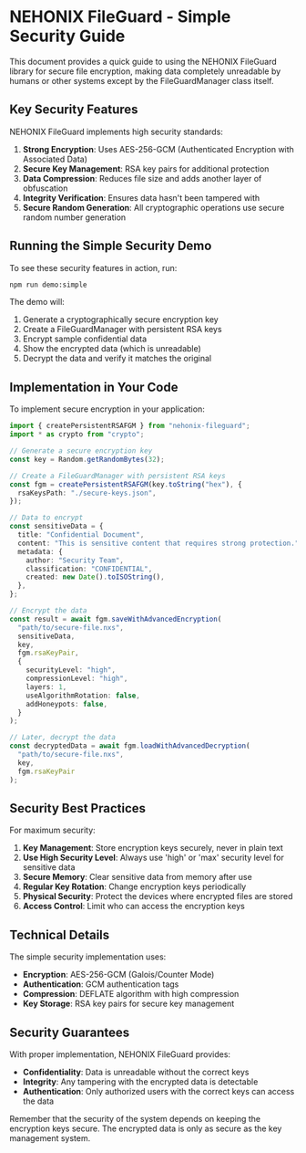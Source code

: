 # NEHONIX FileGuard - Simple Security Guide

This document provides a quick guide to using the NEHONIX FileGuard library for secure file encryption, making data completely unreadable by humans or other systems except by the FileGuardManager class itself.

## Key Security Features

NEHONIX FileGuard implements high security standards:

1. **Strong Encryption**: Uses AES-256-GCM (Authenticated Encryption with Associated Data)
2. **Secure Key Management**: RSA key pairs for additional protection
3. **Data Compression**: Reduces file size and adds another layer of obfuscation
4. **Integrity Verification**: Ensures data hasn't been tampered with
5. **Secure Random Generation**: All cryptographic operations use secure random number generation

## Running the Simple Security Demo

To see these security features in action, run:

```bash
npm run demo:simple
```

The demo will:

1. Generate a cryptographically secure encryption key
2. Create a FileGuardManager with persistent RSA keys
3. Encrypt sample confidential data
4. Show the encrypted data (which is unreadable)
5. Decrypt the data and verify it matches the original

## Implementation in Your Code

To implement secure encryption in your application:

```typescript
import { createPersistentRSAFGM } from "nehonix-fileguard";
import * as crypto from "crypto";

// Generate a secure encryption key
const key = Random.getRandomBytes(32);

// Create a FileGuardManager with persistent RSA keys
const fgm = createPersistentRSAFGM(key.toString("hex"), {
  rsaKeysPath: "./secure-keys.json",
});

// Data to encrypt
const sensitiveData = {
  title: "Confidential Document",
  content: "This is sensitive content that requires strong protection.",
  metadata: {
    author: "Security Team",
    classification: "CONFIDENTIAL",
    created: new Date().toISOString(),
  },
};

// Encrypt the data
const result = await fgm.saveWithAdvancedEncryption(
  "path/to/secure-file.nxs",
  sensitiveData,
  key,
  fgm.rsaKeyPair,
  {
    securityLevel: "high",
    compressionLevel: "high",
    layers: 1,
    useAlgorithmRotation: false,
    addHoneypots: false,
  }
);

// Later, decrypt the data
const decryptedData = await fgm.loadWithAdvancedDecryption(
  "path/to/secure-file.nxs",
  key,
  fgm.rsaKeyPair
);
```

## Security Best Practices

For maximum security:

1. **Key Management**: Store encryption keys securely, never in plain text
2. **Use High Security Level**: Always use 'high' or 'max' security level for sensitive data
3. **Secure Memory**: Clear sensitive data from memory after use
4. **Regular Key Rotation**: Change encryption keys periodically
5. **Physical Security**: Protect the devices where encrypted files are stored
6. **Access Control**: Limit who can access the encryption keys

## Technical Details

The simple security implementation uses:

- **Encryption**: AES-256-GCM (Galois/Counter Mode)
- **Authentication**: GCM authentication tags
- **Compression**: DEFLATE algorithm with high compression
- **Key Storage**: RSA key pairs for secure key management

## Security Guarantees

With proper implementation, NEHONIX FileGuard provides:

- **Confidentiality**: Data is unreadable without the correct keys
- **Integrity**: Any tampering with the encrypted data is detectable
- **Authentication**: Only authorized users with the correct keys can access the data

Remember that the security of the system depends on keeping the encryption keys secure. The encrypted data is only as secure as the key management system.
